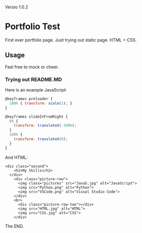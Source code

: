 Versio 1.0.2
# Portfolio Test

First ever portfolio page. Just trying out static page. HTML + CSS.

## Usage

Feel free to mock or cheer.

### Trying out README.MD

Here is an example JavaScript:

```javascript
@keyframes preloader {
  100% { transform: scale(2); }
}

@keyframes slideInFromRight {
  0% {
    transform: translateX(-100%);
  }
  100% {
    transform: translateX(0);
  }
}
```

And HTML:
````
<div class="second">
    <h2>My Skills</h2>
  </div>
    <div class="picture-row">
      <img class="pictures" src="JavaS.jpg" alt="JavaScript">
      <img src="Python.png" alt="Python">
      <img src="VSCode.png" alt="Visual Studio Code">
    </div>
    <br>
      <div class="picture-row-two"></div>
      <img src="HTML.jpg" alt="HTML">
      <img src="CSS.jpg" alt="CSS">
    </div>
````

The END.


